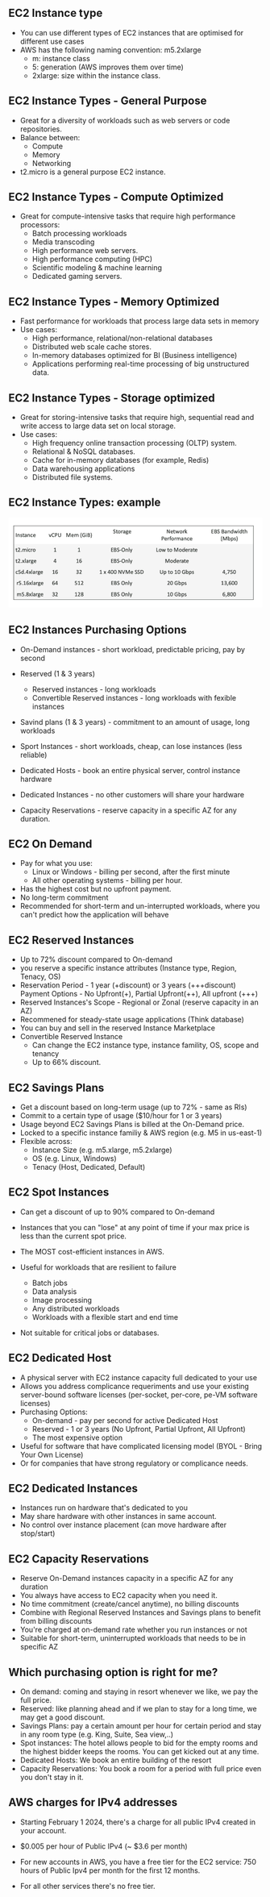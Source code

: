 ## EC2 Instance type

- You can use different types of EC2 instances that are optimised for different use cases
- AWS has the following naming convention: m5.2xlarge
    - m: instance class
    - 5: generation (AWS improves them over time)
    - 2xlarge: size within the instance class.

## EC2 Instance Types - General Purpose

- Great for a diversity of workloads such as web servers or code repositories.
- Balance between:
    - Compute
    - Memory
    - Networking
- t2.micro is a general purpose EC2 instance.

## EC2 Instance Types - Compute Optimized

- Great for compute-intensive tasks that require high performance processors:
    - Batch processing workloads
    - Media transcoding
    - High performance web servers.
    - High performance computing (HPC)
    - Scientific modeling & machine learning
    - Dedicated gaming servers.

## EC2 Instance Types - Memory Optimized

- Fast performance for workloads that process large data sets in memory
- Use cases:
    - High performance, relational/non-relational databases
    - Distributed web scale cache stores.
    - In-memory databases optimized for BI (Business intelligence)
    - Applications performing real-time processing of big unstructured data.

## EC2 Instance Types - Storage optimized

- Great for storing-intensive tasks that require high, sequential read and write
access to large data set on local storage.
- Use cases:
    - High frequency online transaction processing (OLTP) system.
    - Relational & NoSQL databases.
    - Cache for in-memory databases (for example, Redis)
    - Data warehousing applications
    - Distributed file systems.

## EC2 Instance Types: example

![Instance examples](./images/instance-examples.png)

## EC2 Instances Purchasing Options

- On-Demand instances - short workload, predictable pricing, pay by second

- Reserved (1 & 3 years)
    - Reserved instances - long workloads
    - Convertible Reserved instances - long workloads with fexible instances

- Savind plans (1 & 3 years) - commitment to an amount of usage, long workloads

- Sport Instances - short workloads, cheap, can lose instances (less reliable)

- Dedicated Hosts - book an entire physical server, control instance hardware

- Dedicated Instances - no other customers will share your hardware

- Capacity Reservations - reserve capacity in a specific AZ for any duration.


## EC2 On Demand

- Pay for what you use:
    - Linux or Windows - billing per second, after the first minute
    - All other operating systems - billing per hour.
- Has the highest cost but no upfront payment.
- No long-term commitment
- Recommended for short-term and un-interrupted workloads, where you can't predict how the application will behave

## EC2 Reserved Instances

- Up to 72% discount compared to On-demand
- you reserve a specific instance attributes (Instance type, Region, Tenacy, OS)
- Reservation Period - 1 year (+discount) or 3 years (+++discount)
Payment Options - No Upfront(+), Partial Upfront(++), All upfront (+++)
- Reserved Instances's Scope - Regional or Zonal (reserve capacity in an AZ)
- Recommened for steady-state usage applications (Think database)
- You can buy and sell in the reserved Instance Marketplace
- Convertible Reserved Instance
    - Can change the EC2 instance type, instance famility, OS, scope and tenancy
    - Up to 66% discount.


## EC2 Savings Plans

- Get a discount based on long-term usage (up to 72% - same as RIs)
- Commit to a certain type of usage ($10/hour for 1 or 3 years)
- Usage beyond EC2 Savings Plans is billed at the On-Demand price.
- Locked to a specific instance familiy & AWS region (e.g. M5 in us-east-1)
- Flexible across:
    - Instance Size (e.g. m5.xlarge, m5.2xlarge)
    - OS (e.g. Linux, Windows)
    - Tenacy (Host, Dedicated, Default)

## EC2 Spot Instances

- Can get a discount of up to 90% compared to On-demand
- Instances that you can "lose" at any point of time if your max price is less than the current spot price.
- The MOST cost-efficient instances in AWS.

- Useful for workloads that are resilient to failure
    - Batch jobs
    - Data analysis
    - Image processing
    - Any distributed workloads
    - Workloads with a flexible start and end time

- Not suitable for critical jobs or databases.

## EC2 Dedicated Host

- A physical server with EC2 instance capacity full dedicated to your use
- Allows you address complicance requeriments and use your existing server-bound software licenses (per-socket, per-core, pe-VM software licenses)
- Purchasing Options:
    - On-demand - pay per second for active Dedicated Host
    - Reserved - 1 or 3 years (No Upfront, Partial Upfront, All Upfront)
    - The most expensive option
- Useful for software that have complicated licensing model (BYOL - Bring Your Own License)
- Or for companies that have strong regulatory or complicance needs.

## EC2 Dedicated Instances

- Instances run on hardware that's dedicated to you
- May share hardware with other instances in same account.
- No control over instance placement (can move hardware after stop/start)

## EC2 Capacity Reservations

- Reserve On-Demand instances capacity in a specific AZ for any duration
- You always have access to EC2 capacity when you need it.
- No time commitment (create/cancel anytime), no billing discounts
- Combine with Regional Reserved Instances and Savings plans to benefit from billing discounts
- You're charged at on-demand rate whether you run instances or not
- Suitable for short-term, uninterrupted workloads that needs to be in specific AZ

## Which purchasing option is right for me?

- On demand: coming and staying in resort whenever we like, we pay the full price.
- Reserved: like planning ahead and if we plan to stay for a long time, we may get a good discount.
- Savings Plans: pay a certain amount per hour for certain period and stay in any room type (e.g. King, Suite, Sea view,..)
- Spot instances: The hotel allows people to bid for the empty rooms and the highest bidder keeps the rooms. You can get kicked out at any time.
- Dedicated Hosts: We book an entire building of the resort
- Capacity Reservations: You book a room for a period with full price even you don't stay in it.


## AWS charges for IPv4 addresses

- Starting February 1 2024, there's a charge for all public IPv4 created in your account.

- $0.005 per hour of Public IPv4 (~ $3.6 per month)
- For new accounts in AWS, you have a free tier for the EC2 service: 750 hours of Public Ipv4 per month for the first 12 months.
- For all other services there's no free tier. 